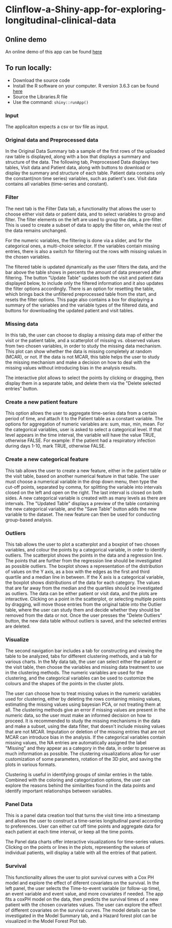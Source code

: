 # Clinflow-a-Shiny-app-for-exploring-longitudinal-clinical-data
## Online demo
An online demo of this app can be found [here](https://oanastoicescu11.shinyapps.io/Clinflow-a-Shiny-app-for-exploring-longitudinal-clinical-data/)
## To run locally:
- Download the source code
- Install the R software on your computer. R version 3.6.3 can be found [here]( https://cran.r-project.org/bin/windows/base/old/3.6.3/)
- Source the Libraries.R file
- Use the command:
  `shiny::runApp()`

### Input
The applicaiton expects a csv or tsv file as input. 

### Original data and Preprocessed data
In the Original Data Summary tab a sample of the first rows of the uploaded raw table is displayed, along with a box that displays a summary and structure of the data. 
The following tab, Preprocessed Data displays two tables, Visit data and Patient data, along with buttons to download or display the summary and structure of each table.
Patient data contains only the constant(non time series) variables, such as patient's sex. Visit data contains all variables (time-series and constant).

### Filter
The next tab is the Filter Data tab, a functionality that allows the user to choose either visit data or patient data, and to select variables to group and filter.
The filter elements on the left are used to group the data, a pre-filter. This is used to create a subset of data to apply the filter on, while the rest of the data remains unchanged.

For the numeric variables, the filtering is done via a slider, and for the categorical ones, a multi-choice selector. If the variables contain missing entries, there is also a switch for filtering out the rows with missing values in the chosen variables.

The filtered table is updated dynamically as the user filters the data, and the bar above the table shows in percents the amount of data preserved after filtering. The button "Update Table" updates both the visit and patient data displayed below, to include only the filtered information and it also updates the filter options accordingly. There is an option for resetting the table, which brings back the unfiltered preprocessed table from the start, and resets the filter options. This page also contains a box for displaying a summary of the variables and the variable types of the filtered data, and buttons for downloading the updated patient and visit tables. 

### Missing data

In this tab, the user can choose to display a missing data map of either the visit or the patient table, and a scatterplot of missing vs. observed values from two chosen variables, in order to study the missing data mechanism. This plot can show whether the data is missing completely at random (MCAR), or not. If the data is not MCAR, this table helps the user to study the missing mechanism and make a decision on how to deal with the missing values without introducing bias in the analysis results. 

The interactive plot allows to select the points by clicking or dragging, then display them in a separate table, and delete them via the "Delete selected entries" button.

### Create a new patient feature

This option allows the user to aggregate time-series data from a certain period of time, and attach it to the Patient table as a constant variable. The options for aggregation of numeric variables are: sum, max, min, mean. For the categorical variables, user is asked to select a categorical level. If that level appears in the time interval, the variable will have the value TRUE, otherwise FALSE. For example: If the patient had a respiratory infection during days 1-10, mark TRUE, otherwise FALSE.

### Create a new categorical feature

This tab allows the user to create a new feature, either in the patient table or the visit table, based on another numerical feature in that table. The user must choose a numerical variable in the drop down menu, then type the cut-off points, separated by comma, for splitting the variable into intervals closed on the left and open on the right. The last interval is closed on both sides. A new categorical variable is created with as many levels as there are intervals. The "Updated Table" displays a preview of the table containing the new categorical variable, and the "Save Table" button adds the new variable to the dataset. The new feature can then be used for conducting group-based analysis.

### Outliers

This tab allows the user to plot a scatterplot and a boxplot of two chosen variables, and colour the points by a categorical variable, in order to identify outliers. The scatterplot shows the points in the data and a regression line. The points that are further from the regression line should be investigated as possible outliers. The boxplot shows a representation of the distribution of values on the Y axis, as a box with the edges as the first and third quartile and a median line in between. If the X axis is a categorical variable, the boxplot shows distributions of the data for each category. The values that are far away from the median and the quartiles should be investigated as outliers. The data can be either patient or visit data, and the plots are interactive. Clicking on a point in the scatterplot, or selecting multiple points by dragging, will move those entries from the original table into the Outlier table, where the user can study them and decide whether they should be removed from the data or not. Once the user presses the "Delete Outliers" button, the new data table without outliers is saved, and the selected entries are deleted.

### Visualize

The second navigation bar includes a tab for constructing and viewing the table to be analyzed, tabs for different clustering methods, and a tab for various charts. In the My data tab, the user can select either the patient or the visit table, then choose the variables and missing data treatment to use in the clustering methods. The numeric variables are used for the clustering, and the categorical variables can be used to customize the colours and the shapes of the points in the cluster plots. 

The user can choose how to treat missing values in the numeric variables used for clustering, either by deleting the rows containing missing values, estimating the missing values using bayesian PCA, or not treating them at all. The clustering methods give an error if missing values are present in the numeric data, so the user must make an informed decision on how to proceed. It is recommended to study the missing mechanisms in the data and make a subset, using the data filter, that doesn't include missing values that are not MCAR. Imputation or deletion of the missing entries that are not MCAR can introduce bias in the analysis. If the categorical variables contain missing values, the NA entries are automatically assigned the label "Missing" and they appear as a category in the data, in order to preserve as much information as possible. The clustering visualizations allow for user customization of some parameters, rotation of the 3D plot, and saving the plots in various formats.

Clustering is useful in identifying groups of similar entries in the table. Combined with the coloring and categorization options, the user can explore the reasons behind the similarities found in the data points and identify important relationships between variables.

### Panel Data

This is a panel data creation tool that turns the visit time into a timestamp and allows the user to construct a time-series longitudinal panel according to preferences. User can either cut off time points and aggregate data for each patient at each time interval, or keep all the time points.

The Panel data charts offer interactive visualizations for time-series values. Clicking on the points or lines in the plots, representing the values of individual patients, will display a table with all the entries of that patient.

### Survival

This functionality allows the user to plot survival curves with a Cox PH model and explore the effect of diferent covariates on the survival.
In the left panel, the user selects the Time-to-event variable (or follow-up time), an event variable and event value, and more covariates if needed. The app fits a coxPH model on the data, then predicts the survival times of a new patient with the chosen covariates values. The user can explore the effect of different covariates on the survival curves. The model details can be investigated in the Model Summary tab, and a Hazard forest plot can be visualized in the Model Forest Plot tab.
